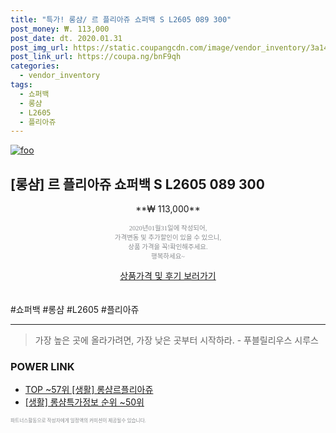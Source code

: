 ```yaml
--- 
title: "특가! 롱샴/ 르 플리아쥬 쇼퍼백 S L2605 089 300" 
post_money: ₩. 113,000 
post_date: dt. 2020.01.31 
post_img_url: https://static.coupangcdn.com/image/vendor_inventory/3a14/c71a938ec16f1d60a3fd0c3a9ffaacfe03ca8dca13e89ebc9fcc1fe2e4ed.jpg 
post_link_url: https://coupa.ng/bnF9qh 
categories: 
  - vendor_inventory 
tags: 
  - 쇼퍼백 
  - 롱샴 
  - L2605 
  - 플리아쥬 
--- 
```

[![foo](https://static.coupangcdn.com/image/vendor_inventory/3a14/c71a938ec16f1d60a3fd0c3a9ffaacfe03ca8dca13e89ebc9fcc1fe2e4ed.jpg)](https://coupa.ng/bnF9qh) 

## [롱샴] 르 플리아쥬 쇼퍼백 S L2605 089 300 
<p style="text-align: center;">**₩ 113,000**</p> 
<p style="text-align: center;"><span style="color: #898c8f; font-family: Georgia,Times,serif; font-size: 0.75em;">2020년01월31일에 작성되어, <br>가격변동 및 추가할인이 있을 수 있으니,<br> 상품 가격을 꼭!확인해주세요.<br>행복하세요~</span> 
</p>	 
<div markdown="0" style="text-align: center;"><a href="https://coupa.ng/bnF9qh" class="btn btn--success">상품가격 및 후기 보러가기</a></div> 
<br><br> 
  #쇼퍼백 #롱샴 #L2605 #플리아쥬 
<hr> 

> 가장 높은 곳에 올라가려면, 가장 낮은 곳부터 시작하라. - 푸블릴리우스 시루스 


### POWER LINK

* <a href="https://blog.naver.com/an0733/221790849795" target="_blank"> TOP ~57위 [생활] 롱샴르플리아쥬</a>
* <a href="https://blog.naver.com/sakai111/221775024174" target="_blank"> [생활] 롱샴특가정보 순위 ~50위</a>

<span style="color: #898c8f; font-family: Georgia,Times,serif; font-size: 0.55em;">파트너스활동으로 작성자에게 일정액의 커미션이 제공될수 있습니다.</span> 
